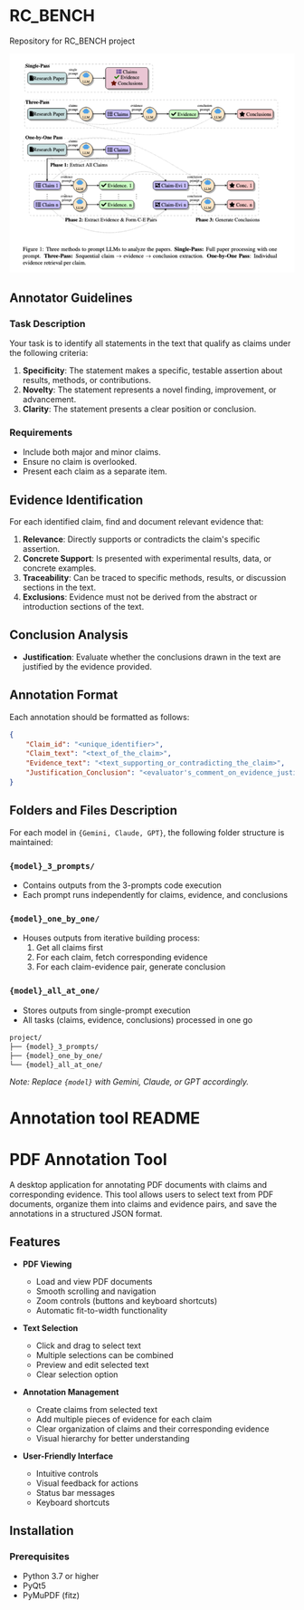 # RC_BENCH
Repository for RC_BENCH project

![](architecture.png)

## Annotator Guidelines

### Task Description

Your task is to identify all statements in the text that qualify as claims under the following criteria:

1. **Specificity**: The statement makes a specific, testable assertion about results, methods, or contributions.
2. **Novelty**: The statement represents a novel finding, improvement, or advancement.
3. **Clarity**: The statement presents a clear position or conclusion.

### Requirements

- Include both major and minor claims.
- Ensure no claim is overlooked.
- Present each claim as a separate item.

## Evidence Identification

For each identified claim, find and document relevant evidence that:

1. **Relevance**: Directly supports or contradicts the claim's specific assertion.
2. **Concrete Support**: Is presented with experimental results, data, or concrete examples.
3. **Traceability**: Can be traced to specific methods, results, or discussion sections in the text.
4. **Exclusions**: Evidence must not be derived from the abstract or introduction sections of the text.

## Conclusion Analysis

- **Justification**: Evaluate whether the conclusions drawn in the text are justified by the evidence provided.

## Annotation Format

Each annotation should be formatted as follows:

```json
{
    "Claim_id": "<unique_identifier>",
    "Claim_text": "<text_of_the_claim>",
    "Evidence_text": "<text_supporting_or_contradicting_the_claim>",
    "Justification_Conclusion": "<evaluator's_comment_on_evidence_justification>"
}
```

## Folders and Files Description 

For each model in `{Gemini, Claude, GPT}`, the following folder structure is maintained:

### `{model}_3_prompts/`
- Contains outputs from the 3-prompts code execution
- Each prompt runs independently for claims, evidence, and conclusions

### `{model}_one_by_one/`
- Houses outputs from iterative building process:
  1. Get all claims first
  2. For each claim, fetch corresponding evidence
  3. For each claim-evidence pair, generate conclusion

### `{model}_all_at_one/`
- Stores outputs from single-prompt execution
- All tasks (claims, evidence, conclusions) processed in one go

```
project/
├── {model}_3_prompts/
├── {model}_one_by_one/
└── {model}_all_at_one/
```

*Note: Replace `{model}` with Gemini, Claude, or GPT accordingly.*


# Annotation tool README

# PDF Annotation Tool

A desktop application for annotating PDF documents with claims and corresponding evidence. This tool allows users to select text from PDF documents, organize them into claims and evidence pairs, and save the annotations in a structured JSON format.

## Features

- **PDF Viewing**
  - Load and view PDF documents
  - Smooth scrolling and navigation
  - Zoom controls (buttons and keyboard shortcuts)
  - Automatic fit-to-width functionality

- **Text Selection**
  - Click and drag to select text
  - Multiple selections can be combined
  - Preview and edit selected text
  - Clear selection option

- **Annotation Management**
  - Create claims from selected text
  - Add multiple pieces of evidence for each claim
  - Clear organization of claims and their corresponding evidence
  - Visual hierarchy for better understanding

- **User-Friendly Interface**
  - Intuitive controls
  - Visual feedback for actions
  - Status bar messages
  - Keyboard shortcuts

## Installation

### Prerequisites
- Python 3.7 or higher
- PyQt5
- PyMuPDF (fitz)


